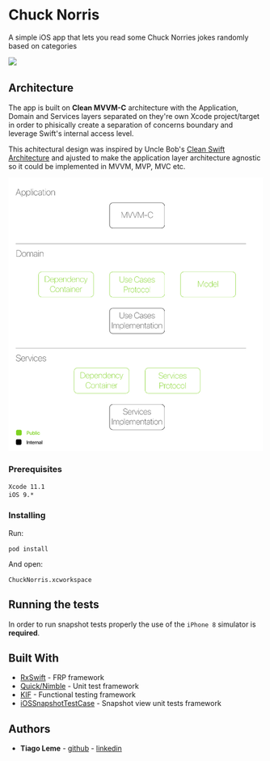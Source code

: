 # Chuck Norris

A simple iOS app that lets you read some Chuck Norries jokes randomly based on categories

![](Media/ChuckNorris.png)

## Architecture

The app is built on **Clean MVVM-C** architecture with the Application, Domain and Services layers separated on they're own Xcode project/target in order to phisically create a separation of concerns boundary and leverage Swift's internal access level.

This achitectural design was inspired by Uncle Bob's [Clean Swift Architecture](https://clean-swift.com/) and ajusted to make the application layer architecture agnostic so it could be implemented in MVVM, MVP, MVC etc.

![](Media/Architecture.png)

### Prerequisites

```
Xcode 11.1
iOS 9.*
```

### Installing

Run:
```
pod install
```

And open:
```
ChuckNorris.xcworkspace
```

## Running the tests

In order to run snapshot tests properly the use of the `iPhone 8` simulator is **required**.

## Built With

* [RxSwift](https://github.com/ReactiveX/RxSwift) - FRP framework
* [Quick/Nimble](https://github.com/Quick/Nimble) - Unit test framework
* [KIF](https://github.com/kif-framework/KIF) - Functional testing framework
* [iOSSnapshotTestCase](https://github.com/uber/ios-snapshot-test-case) - Snapshot view unit tests framework

## Authors

* **Tiago Leme** - [github](https://github.com/tfleme) - [linkedin](https://www.linkedin.com/in/tiagoleme/)
